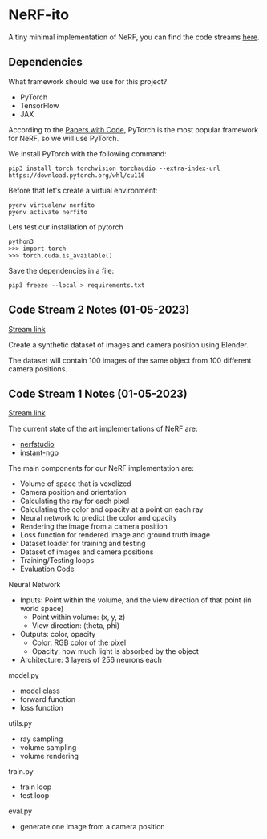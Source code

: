 # NeRF-ito

A tiny minimal implementation of NeRF, you can find the code streams [here](https://youtu.be/fbpNR-qnOrI).


## Dependencies

What framework should we use for this project?

- PyTorch
- TensorFlow
- JAX

According to the [Papers with Code](https://paperswithcode.com/trends), PyTorch is the most popular framework for NeRF, so we will use PyTorch.

We install PyTorch with the following command:

```
pip3 install torch torchvision torchaudio --extra-index-url https://download.pytorch.org/whl/cu116
```

Before that let's create a virtual environment:

```
pyenv virtualenv nerfito
pyenv activate nerfito
```

Lets test our installation of pytorch

```
python3
>>> import torch
>>> torch.cuda.is_available()
```

Save the dependencies in a file:

```
pip3 freeze --local > requirements.txt
```

## Code Stream 2 Notes (01-05-2023)

[Stream link](https://youtu.be/uZEXtGBRw1w)

Create a synthetic dataset of images and camera position using Blender.

The dataset will contain 100 images of the same object from 100 different camera positions.



## Code Stream 1 Notes (01-05-2023)

[Stream link](https://youtu.be/fbpNR-qnOrI)

The current state of the art implementations of NeRF are:
- [nerfstudio](https://github.com/nerfstudio-project/nerfstudio)
- [instant-ngp](https://github.com/NVlabs/instant-ngp)

The main components for our NeRF implementation are:

- Volume of space that is voxelized
- Camera position and orientation
- Calculating the ray for each pixel
- Calculating the color and opacity at a point on each ray
- Neural network to predict the color and opacity
- Rendering the image from a camera position
- Loss function for rendered image and ground truth image
- Dataset loader for training and testing
- Dataset of images and camera positions
- Training/Testing loops
- Evaluation Code

Neural Network
- Inputs: Point within the volume, and the view direction of that point (in world space)
    - Point within volume: (x, y, z)
    - View direction: (theta, phi)
- Outputs: color, opacity
    - Color: RGB color of the pixel
    - Opacity: how much light is absorbed by the object 
- Architecture: 3 layers of 256 neurons each


model.py
- model class
- forward function
- loss function

utils.py
- ray sampling
- volume sampling
- volume rendering

train.py
- train loop
- test loop

eval.py
- generate one image from a camera position
